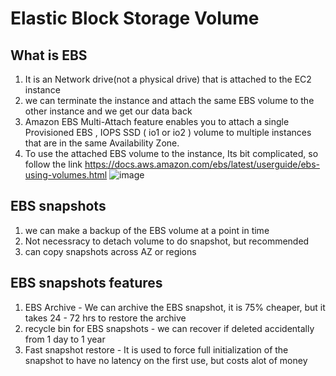 # Elastic Block Storage Volume

## What is EBS 
1. It is an Network drive(not a physical drive) that is attached to the EC2 instance
2. we can terminate the instance and attach the same EBS volume to the other instance and we get our data back
3. Amazon EBS Multi-Attach feature enables you to attach a single Provisioned EBS , IOPS SSD ( io1 or io2 ) volume to multiple instances that are in the same Availability Zone.
4. To use the attached EBS volume to the instance, Its bit complicated, so follow the link https://docs.aws.amazon.com/ebs/latest/userguide/ebs-using-volumes.html
![image](https://github.com/bhargavsp/aws_solution-architect/assets/45779321/16ad9c78-341e-42a2-a825-0a38d0fe70e2)

## EBS snapshots
1. we can make a backup of the EBS volume at a point in time
2. Not necessracy to detach volume to do snapshot, but recommended
3. can copy snapshots across AZ or regions

## EBS snapshots features
1. EBS Archive -  We can archive the EBS snapshot, it is 75% cheaper, but it takes 24 - 72 hrs to restore the archive
2. recycle bin for EBS snapshots - we can recover if deleted accidentally from 1 day to 1 year
3. Fast snapshot restore -  It is used to force full initialization of the snapshot to have no latency on the first use, but costs alot of money
